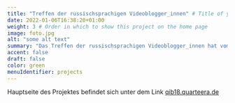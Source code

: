 ```yaml
---
title: "Treffen der russischsprachigen Videoblogger_innen" # Title of your project
date: 2022-01-06T16:38:20+01:00
weight: 3 # Order in which to show this project on the home page
image: foto.jpg
alt: "some alt text"
summary: "Das Treffen der russischsprachigen Videoblogger_innen hat vom 24. bis 30. Juli 2018 in Berlin stattgefunden."
accent: false
draft: false
color: green
menuIdentifier: projects
---
```

Hauptseite des Projektes befindet sich unter dem Link [qib18.quarteera.de](https://qib18.quarteera.de)